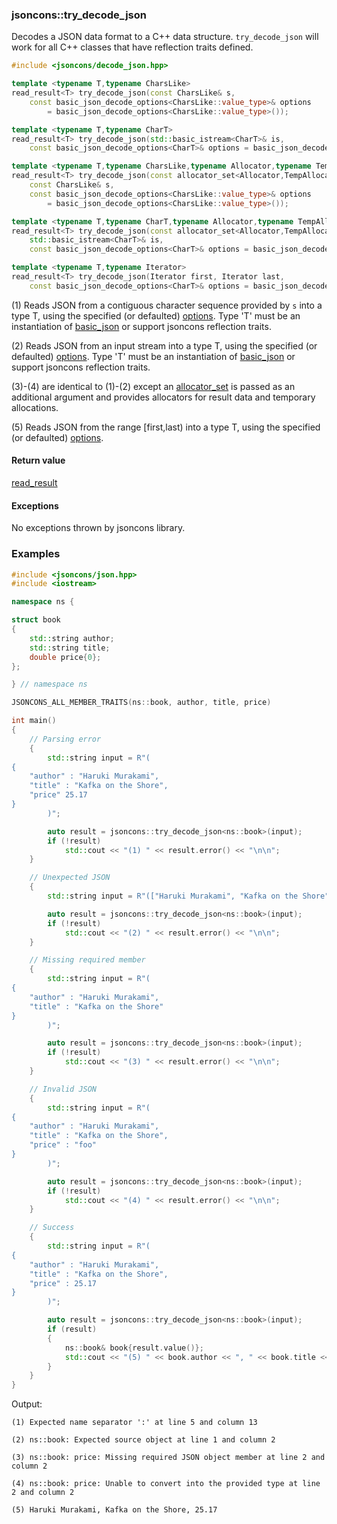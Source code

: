 ### jsoncons::try_decode_json

Decodes a JSON data format to a C++ data structure. `try_decode_json` will 
work for all C++ classes that have reflection traits defined.

```cpp
#include <jsoncons/decode_json.hpp>

template <typename T,typename CharsLike>
read_result<T> try_decode_json(const CharsLike& s,
    const basic_json_decode_options<CharsLike::value_type>& options 
        = basic_json_decode_options<CharsLike::value_type>());                                  (1) since 1.4.0

template <typename T,typename CharT>
read_result<T> try_decode_json(std::basic_istream<CharT>& is,
    const basic_json_decode_options<CharT>& options = basic_json_decode_options<CharT>());      (2) since 1.4.0

template <typename T,typename CharsLike,typename Allocator,typename TempAllocator>
read_result<T> try_decode_json(const allocator_set<Allocator,TempAllocator>& alloc_set,
    const CharsLike& s,
    const basic_json_decode_options<CharsLike::value_type>& options 
        = basic_json_decode_options<CharsLike::value_type>());                                  (3) (since 1.4.0)

template <typename T,typename CharT,typename Allocator,typename TempAllocator>
read_result<T> try_decode_json(const allocator_set<Allocator,TempAllocator>& alloc_set,
    std::basic_istream<CharT>& is,
    const basic_json_decode_options<CharT>& options = basic_json_decode_options<CharT>());      (4) (since 1.4.0)

template <typename T,typename Iterator>
read_result<T> try_decode_json(Iterator first, Iterator last,
    const basic_json_decode_options<CharT>& options = basic_json_decode_options<CharT>());      (5) since 1.4.0
```

(1) Reads JSON from a contiguous character sequence provided by `s` into a type T, using the specified (or defaulted) [options](basic_json_options.md). 
Type 'T' must be an instantiation of [basic_json](../basic_json.md) or support jsoncons reflection traits.

(2) Reads JSON from an input stream into a type T, using the specified (or defaulted) [options](basic_json_options.md). 
Type 'T' must be an instantiation of [basic_json](../basic_json.md) or support jsoncons reflection traits.

(3)-(4) are identical to (1)-(2) except an [allocator_set](allocator_set.md) is passed as an additional argument and
provides allocators for result data and temporary allocations.

(5) Reads JSON from the range [first,last) into a type T, using the specified (or defaulted) [options](basic_json_options.md). 

#### Return value

[read_result<T>](read_result.md)

#### Exceptions

No exceptions thrown by jsoncons library.

### Examples

```cpp
#include <jsoncons/json.hpp>
#include <iostream>

namespace ns {

struct book
{
    std::string author;
    std::string title;
    double price{0};
};

} // namespace ns

JSONCONS_ALL_MEMBER_TRAITS(ns::book, author, title, price)

int main()
{
    // Parsing error
    {
        std::string input = R"(
{
    "author" : "Haruki Murakami", 
    "title" : "Kafka on the Shore",
    "price" 25.17        
}
        )";

        auto result = jsoncons::try_decode_json<ns::book>(input);
        if (!result)
            std::cout << "(1) " << result.error() << "\n\n";
    }

    // Unexpected JSON
    {
        std::string input = R"(["Haruki Murakami", "Kafka on the Shore", 25.17])";

        auto result = jsoncons::try_decode_json<ns::book>(input);
        if (!result)
            std::cout << "(2) " << result.error() << "\n\n";
    }

    // Missing required member
    {
        std::string input = R"(
{
    "author" : "Haruki Murakami", 
    "title" : "Kafka on the Shore"        
}
        )";

        auto result = jsoncons::try_decode_json<ns::book>(input);
        if (!result)
            std::cout << "(3) " << result.error() << "\n\n";
    }

    // Invalid JSON
    {
        std::string input = R"(
{
    "author" : "Haruki Murakami", 
    "title" : "Kafka on the Shore",
    "price" : "foo"        
}
        )";

        auto result = jsoncons::try_decode_json<ns::book>(input);
        if (!result)
            std::cout << "(4) " << result.error() << "\n\n";
    }

    // Success
    {
        std::string input = R"(
{
    "author" : "Haruki Murakami", 
    "title" : "Kafka on the Shore",
    "price" : 25.17        
}
        )";

        auto result = jsoncons::try_decode_json<ns::book>(input);
        if (result)            
        {
            ns::book& book{result.value()};
            std::cout << "(5) " << book.author << ", " << book.title << ", " << book.price << "\n\n";
        }
    }
}
```

Output:

```
(1) Expected name separator ':' at line 5 and column 13

(2) ns::book: Expected source object at line 1 and column 2

(3) ns::book: price: Missing required JSON object member at line 2 and column 2

(4) ns::book: price: Unable to convert into the provided type at line 2 and column 2

(5) Haruki Murakami, Kafka on the Shore, 25.17
```

